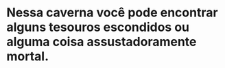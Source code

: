 # Nessa caverna você pode encontrar alguns tesouros escondidos ou alguma coisa assustadoramente mortal.
